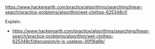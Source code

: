 https://www.hackerearth.com/practice/algorithms/searching/linear-search/practice-problems/algorithm/wet-clothes-625348cf/

Explain:

- https://www.hackerearth.com/practice/algorithms/searching/linear-search/practice-problems/algorithm/wet-clothes-625348cf/discussion/g-is-useless-30f16a6b/
